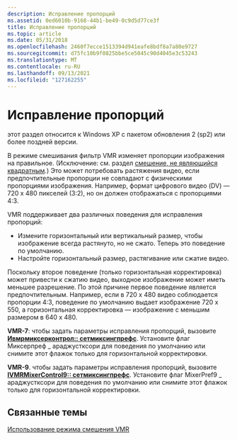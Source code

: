 ```yaml
---
description: Исправление пропорций
ms.assetid: 0ed6010b-9168-44b1-be49-0c9d5d77ce3f
title: Исправление пропорций
ms.topic: article
ms.date: 05/31/2018
ms.openlocfilehash: 2460f7ecce1513394d941eafe8bdf8a7a80e9727
ms.sourcegitcommit: d75fc10b9f0825bbe5ce5045c90d4045e3c53243
ms.translationtype: MT
ms.contentlocale: ru-RU
ms.lasthandoff: 09/13/2021
ms.locfileid: "127162255"
---
```

# <a name="aspect-ratio-correction"></a>Исправление пропорций

этот раздел относится к Windows XP с пакетом обновления 2 (sp2) или более поздней версии.

В режиме смешивания фильтр VMR изменяет пропорции изображения на правильное. (Исключение: см. раздел [смешение, не являющийся квадратным](non-square-mixing.md).) Это может потребовать растяжения видео, если предпочтительные пропорции не совпадают с физическими пропорциями изображения. Например, формат цифрового видео (DV) — 720 x 480 пикселей (3:2), но он должен отображаться с пропорциями 4:3.

VMR поддерживает два различных поведения для исправления пропорций:

-   Измените горизонтальный или вертикальный размер, чтобы изображение всегда растянуто, но не сжато. Теперь это поведение по умолчанию.
-   Настройте горизонтальный размер, растягивание или сжатие видео.

Поскольку второе поведение (только горизонтальная корректировка) может привести к сжатию видео, выходное изображение может иметь меньшее разрешение. По этой причине первое поведение является предпочтительным. Например, если в 720 x 480 видео соблюдается пропорции 4:3, поведение по умолчанию выдает изображение 720 x 550, а горизонтальная корректировка — изображение с меньшим размером в 640 x 480.

**VMR-7**: чтобы задать параметры исправления пропорций, вызовите [**Ивмрмиксерконтрол:: сетмиксингпрефс**](/windows/desktop/api/Strmif/nf-strmif-ivmrmixercontrol-setoutputrect). Установите флаг Миксерпреф \_ араджустксори для поведения по умолчанию или снимите этот флажок только для горизонтальной корректировки.

**VMR-9**. чтобы задать параметры исправления пропорций, вызовите [**IVMRMixerControl9:: сетмиксингпрефс**](/previous-versions/windows/desktop/api/Vmr9/nf-vmr9-ivmrmixercontrol9-setmixingprefs). Установите флаг MixerPref9 \_ араджустксори для поведения по умолчанию или снимите этот флажок только для горизонтальной корректировки.

## <a name="related-topics"></a>Связанные темы

<dl> <dt>

[Использование режима смешения VMR](using-vmr-mixing-mode.md)
</dt> </dl>

 

 



